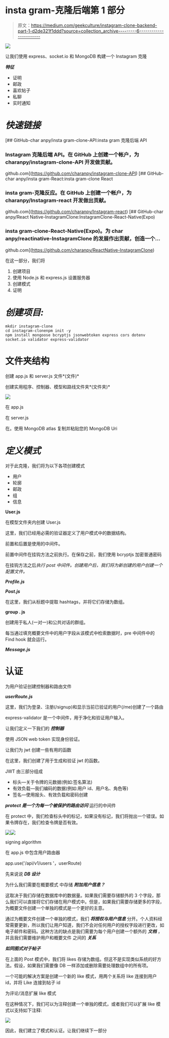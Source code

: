 # insta gram-克隆后端第 1 部分

> 原文：<https://medium.com/geekculture/instagram-clone-backend-part-1-d2de321f1ddd?source=collection_archive---------6----------------------->

![](img/43c5a62d2c4d1844a0a1db7303e352b3.png)

让我们使用 express、socket.io 和 MongoDB 构建一个 Instagram 克隆

***特征***

*   证明
*   邮政
*   喜欢帖子
*   私聊
*   实时通知

# ***快速链接***

[](https://github.com/charanpy/instagram-clone-API) [## GitHub-char anpy/insta gram-clone-API:insta gram 克隆后端 API

### Instagram 克隆后端 API。在 GitHub 上创建一个帐户，为 charanpy/instagram-clone-API 开发做贡献。

github.com](https://github.com/charanpy/instagram-clone-API) [](https://github.com/charanpy/Instagram-react) [## GitHub-char anpy/insta gram-React:insta gram-clone React

### insta gram-克隆反应。在 GitHub 上创建一个帐户，为 charanpy/Instagram-react 开发做出贡献。

github.com](https://github.com/charanpy/Instagram-react) [](https://github.com/charanpy/ReactNative-InstagramClone) [## GitHub-char anpy/React Native-InstagramClone:InstagramClone-React-Native(Expo)

### insta gram-clone-React-Native(Expo)。为 char anpy/reactinative-InstagramClone 的发展作出贡献，创造一个…

github.com](https://github.com/charanpy/ReactNative-InstagramClone) 

在这一部分，我们将

1.  创建项目
2.  使用 Node.js 和 express.js 设置服务器
3.  创建模式
4.  证明

# ***创建项目:***

```
mkdir instagram-clone
cd instagram-clonenpm init -y
npm install mongoose bcryptjs jsonwebtoken express cors dotenv socket.io validator express-validator
```

# **文件夹结构**

创建 app.js 和 server.js 文件*(文件)*

创建实用程序、控制器、模型和路线文件夹*(文件夹)*

![](img/0e66dab86e76d8bd24dda76c1c6f758a.png)

在 app.js

在 server.js

在。使用 MongoDB atlas 复制并粘贴您的 MongoDB Uri

# ***定义模式***

对于此克隆，我们将为以下各项创建模式

*   用户
*   轮廓
*   邮政
*   组
*   信息

**User.js**

在模型文件夹内创建 User.js

这里，我们已经用必需的验证器定义了用户模式中的数据结构。

前置和后置是使用的中间件。

前置中间件在挂钩方法之前执行。在保存之前，我们使用 bcryptjs 加密普通密码

在挂钩方法之后*执行 post 中间件。创建用户后，我们将为新创建的用户创建一个配置文件。*

***Profile.js***

***Post.js***

在这里，我们从标题中提取 hashtags，并将它们存储为数组。

**group . js**

创建用于私人(一对一)和公共对话的群组。

每当通过填充概要文件中的用户字段从该模式中检索数据时，pre 中间件中的 Find hook 就会运行。

***Message.js***

# **认证**

为用户验证创建控制器和路由文件

***userRoute.js***

这里，我们为登录、注册(/signup)和显示当前已验证的用户(/me)创建了一个路由

express-validator 是一个中间件，用于净化和验证用户输入。

让我们定义一下我们的 ***控制器***

使用 JSON web token 实现身份验证。

让我们为 jwt 创建一些有用的函数

在这里，我们创建了用于生成和验证 jwt 的函数。

JWT 由三部分组成

*   标头—关于令牌的元数据(例如:签名算法)
*   有效负载—我们编码的数据(例如:用户 id、用户名、角色等)
*   签名—使用报头、有效负载和密码创建

***protect 是一个为每一个被保护的路由访问*** 运行的中间件

在 protect 中，我们检查标头中的标记，如果没有标记，我们将抛出一个错误。如果令牌存在，我们检查令牌是否有效。

![](img/d8e7a4c61877a29b6ded3eef10795e09.png)![](img/ccd59f5e64eafde828ad986c80596322.png)

signing algorithm

在 app.js 中包含用户路由器

app.use('/api/v1/users '，userRoute)

先来说说 ***DB 设计***

为什么我们需要在概要模式 中存储 ***附加用户信息？***

这取决于我们存储在数据库中的数据量。如果我们需要存储额外的 3 个字段，那么我们可以直接将它们存储在用户模式中。但是，如果我们需要存储更多的字段，为概要文件创建一个单独的模式是一个更好的主意。

通过为概要文件创建一个单独的模式，我们 ***将授权与用户信息*** 分开。个人资料经常需要更新，所以我们让用户知道，我们不会对任何用户的授权字段进行更改，如电子邮件和密码。这种方法的缺点是我们需要为每个用户创建一个额外的 ***文档*** ，并且我们需要维护用户和概要文件 之间的 ***关系***

***如同图式对于帖子***

在上面的 Post 模式中，我们将 likes 存储为数组。但这不是实现类似系统的好方法。假设，如果我们需要像 DB 一样添加或删除需要处理数组中的所有项。

一个可能的解决方案是创建一个新的 like 模式，用两个关系将 like 连接到用户 id，并将 Like 连接到帖子 id

为评论/消息扩展 like 模式

在这种情况下，我们可以为注释创建一个单独的模式，或者我们可以扩展 like 模式以支持如下注释:

![](img/f05dd1d07c77ed7f4338a0f58c2ff9fe.png)

因此，我们建立了模式和认证。让我们继续下一部分
